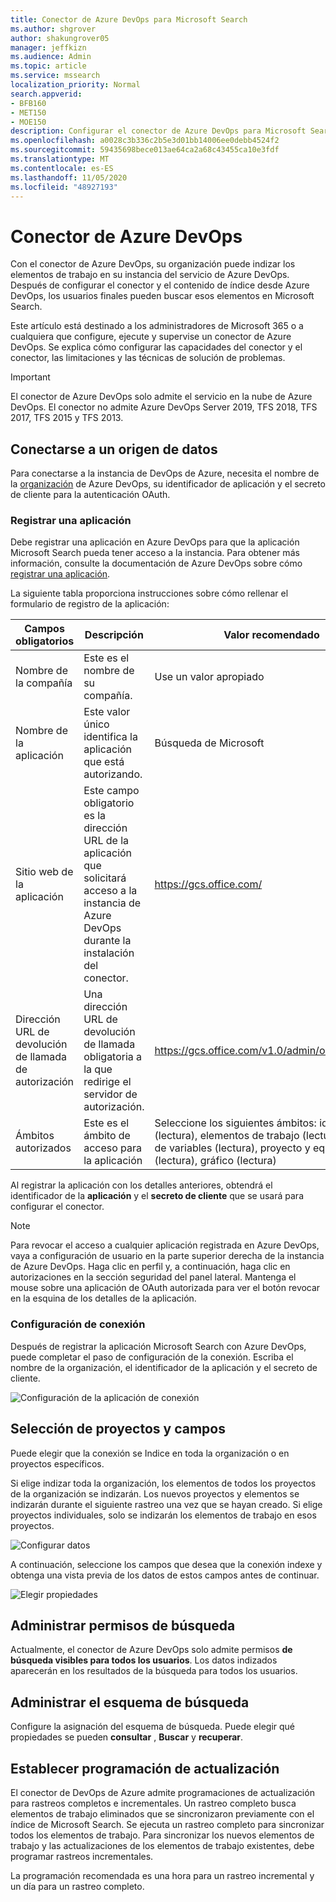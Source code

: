 ```yaml
---
title: Conector de Azure DevOps para Microsoft Search
ms.author: shgrover
author: shakungrover05
manager: jeffkizn
ms.audience: Admin
ms.topic: article
ms.service: mssearch
localization_priority: Normal
search.appverid:
- BFB160
- MET150
- MOE150
description: Configurar el conector de Azure DevOps para Microsoft Search
ms.openlocfilehash: a0028c3b336c2b5e3d01bb14006ee0debb4524f2
ms.sourcegitcommit: 59435698bece013ae64ca2a68c43455ca10e3fdf
ms.translationtype: MT
ms.contentlocale: es-ES
ms.lasthandoff: 11/05/2020
ms.locfileid: "48927193"
---
```

# <a name="azure-devops-connector"></a>Conector de Azure DevOps

Con el conector de Azure DevOps, su organización puede indizar los elementos de trabajo en su instancia del servicio de Azure DevOps. Después de configurar el conector y el contenido de índice desde Azure DevOps, los usuarios finales pueden buscar esos elementos en Microsoft Search.

Este artículo está destinado a los administradores de Microsoft 365 o a cualquiera que configure, ejecute y supervise un conector de Azure DevOps. Se explica cómo configurar las capacidades del conector y el conector, las limitaciones y las técnicas de solución de problemas.

>[!IMPORTANT]
>El conector de Azure DevOps solo admite el servicio en la nube de Azure DevOps. El conector no admite Azure DevOps Server 2019, TFS 2018, TFS 2017, TFS 2015 y TFS 2013.

## <a name="connect-to-a-data-source"></a>Conectarse a un origen de datos

Para conectarse a la instancia de DevOps de Azure, necesita el nombre de la [organización](https://docs.microsoft.com/azure/devops/organizations/accounts/create-organization) de Azure DevOps, su identificador de aplicación y el secreto de cliente para la autenticación OAuth.

### <a name="register-an-app"></a>Registrar una aplicación

Debe registrar una aplicación en Azure DevOps para que la aplicación Microsoft Search pueda tener acceso a la instancia. Para obtener más información, consulte la documentación de Azure DevOps sobre cómo [registrar una aplicación](https://docs.microsoft.com/azure/devops/integrate/get-started/authentication/oauth?view=azure-devops#register-your-app).

La siguiente tabla proporciona instrucciones sobre cómo rellenar el formulario de registro de la aplicación:

 **Campos obligatorios** | **Descripción**      | **Valor recomendado**
--- | --- | ---
| Nombre de la compañía         | Este es el nombre de su compañía. | Use un valor apropiado   |
| Nombre de la aplicación     | Este valor único identifica la aplicación que está autorizando.    | Búsqueda de Microsoft     |
| Sitio web de la aplicación  | Este campo obligatorio es la dirección URL de la aplicación que solicitará acceso a la instancia de Azure DevOps durante la instalación del conector.  | <https://gcs.office.com/>                |
| Dirección URL de devolución de llamada de autorización        | Una dirección URL de devolución de llamada obligatoria a la que redirige el servidor de autorización. | <https://gcs.office.com/v1.0/admin/oauth/callback>|
| Ámbitos autorizados | Este es el ámbito de acceso para la aplicación | Seleccione los siguientes ámbitos: identidad (lectura), elementos de trabajo (lectura), grupos de variables (lectura), proyecto y equipo (lectura), gráfico (lectura)|

Al registrar la aplicación con los detalles anteriores, obtendrá el identificador de la **aplicación** y el **secreto de cliente** que se usará para configurar el conector.

>[!NOTE]
>Para revocar el acceso a cualquier aplicación registrada en Azure DevOps, vaya a configuración de usuario en la parte superior derecha de la instancia de Azure DevOps. Haga clic en perfil y, a continuación, haga clic en autorizaciones en la sección seguridad del panel lateral. Mantenga el mouse sobre una aplicación de OAuth autorizada para ver el botón revocar en la esquina de los detalles de la aplicación.

### <a name="connection-settings"></a>Configuración de conexión

Después de registrar la aplicación Microsoft Search con Azure DevOps, puede completar el paso de configuración de la conexión. Escriba el nombre de la organización, el identificador de la aplicación y el secreto de cliente.

![Configuración de la aplicación de conexión](media/ADO_Connection_settings_2.png)

## <a name="select-projects-and-fields"></a>Selección de proyectos y campos

Puede elegir que la conexión se Indice en toda la organización o en proyectos específicos.

Si elige indizar toda la organización, los elementos de todos los proyectos de la organización se indizarán. Los nuevos proyectos y elementos se indizarán durante el siguiente rastreo una vez que se hayan creado. Si elige proyectos individuales, solo se indizarán los elementos de trabajo en esos proyectos.

![Configurar datos](media/ADO_Configure_data.png)

A continuación, seleccione los campos que desea que la conexión indexe y obtenga una vista previa de los datos de estos campos antes de continuar.

![Elegir propiedades](media/ADO_choose_properties.png)

## <a name="manage-search-permissions"></a>Administrar permisos de búsqueda

Actualmente, el conector de Azure DevOps solo admite permisos **de búsqueda visibles para todos los usuarios**. Los datos indizados aparecerán en los resultados de la búsqueda para todos los usuarios.

## <a name="manage-search-schema"></a>Administrar el esquema de búsqueda

Configure la asignación del esquema de búsqueda. Puede elegir qué propiedades se pueden **consultar** , **Buscar** y **recuperar**.


## <a name="set-refresh-schedule"></a>Establecer programación de actualización

El conector de DevOps de Azure admite programaciones de actualización para rastreos completos e incrementales. Un rastreo completo busca elementos de trabajo eliminados que se sincronizaron previamente con el índice de Microsoft Search. Se ejecuta un rastreo completo para sincronizar todos los elementos de trabajo. Para sincronizar los nuevos elementos de trabajo y las actualizaciones de los elementos de trabajo existentes, debe programar rastreos incrementales.

La programación recomendada es una hora para un rastreo incremental y un día para un rastreo completo.
